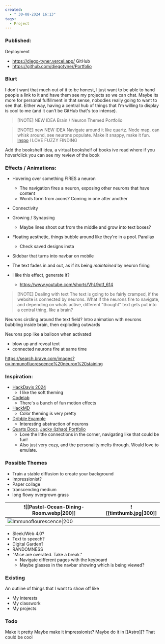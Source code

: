 ```yaml
---
created:
  - " 30-08-2024 16:13"
tags:
  - Project
---
```


### Published:
Deployment 
- https://diego-tyner.vercel.app/
GitHub
- https://github.com/diegotyner/Portfolio



### Blurt
I don't want that much out of it to be honest, I just want to be able to hand people a link to it and have them see my projects so we can chat. Maybe its more for personal fulfillment in that sense, nobodies really going to want to see that.  Either way, having a central hub of things that I'm willing to display is cool to me (and it can't be GitHub that's too intense).



> [!NOTE] NEW IDEA
> Brain / Neuron Themed Portfolio


> [!NOTE] new NEW IDEA
> Navigate around it like quartz. Node map, can whisk around, see neurons populate. Make it snappy, make it fun.
> [Inspo](https://quartz.jzhao.xyz/)
> I LOVE FUZZY FINDING


Add the bookshelf idea, a virtual bookshelf of books ive read where if you hover/click you can see my review of the book

### Effects / Animations:
- Hovering over something FIRES a neuron
	- The navigation fires a neuron, exposing other neurons that have content
	- Words form from axons? Coming in one after another
- Connectivity
- Growing / Synapsing
	- Maybe lines shoot out from the middle and grow into text boxes?
- Floating aesthetic, things bubble around like they're in a pool. Parallax 
	- Check saved designs insta 

- Sidebar that turns into navbar on mobile

- The text fades in and out, as if its being *maintained* by neuron firing

- I like this effect, generate it?
	- https://www.youtube.com/shorts/VhL9otf_614

> [!NOTE] Dealing with text
> The text is going to be fairly cramped, if the website is connected by neurons. 
> 	What if the neurons fire to navigate, and depending on whats active, different "thought" text gets put into a central thing, like a brain?

Neurons circling around the text field?
Intro animation with neurons bubbling inside brain, then exploding outwards

Neurons pop like a balloon when activated
- blow up and reveal text
- connected neurons fire at same time

https://search.brave.com/images?q=immunofluorescence%20neuron%20staining

### Inspiration:
- [HackDavis 2024](https://hackdavis.io)
	- I like the soft theming
- [Codelab](https://www.codelabdavis.com/)
	- There's a bunch of fun motion effects
- [HackMD](https://hackmd.io/?utm_source=view-page&utm_medium=logo-nav)
	- Color theming is very pretty
- [Dribble Example](https://dribbble.com/shots/23603435-Tech-Logo-From-Portfolio)
	- Interesting abstraction of neurons
- [Quarts Docs](https://quartz.jzhao.xyz/), [Jacky (jzhao) Portfolio](https://jzhao.xyz/)
	- Love the little connections in the corner, navigating like that could be fun!
	- Also just very cozy, and the personality melts through. Would love to emulate.

### Possible Themes
- Train a stable diffusion to create your background
- Impressionist?
- Paper collage
- transcending medium 
- long flowy overgrown grass

| ![[Pastel-Ocean-Dining-Room.webp\|200]]                                                                                                                                                                                                                     | ![[timthumb.jpg\|300]] |
| ----------------------------------------------------------------------------------------------------------------------------------------------------------------------------------------------------------------------------------------------------------- | ---------------------- |
| ![Immunoflourescence\|200](https://imgs.search.brave.com/PFhMutDp1K2_q5F-Y2ATutDlthdZK_P_VOsoXI6kCw4/rs:fit:860:0:0:0/g:ce/aHR0cHM6Ly93d3cu/Zmx1aWdlbnQuY29t/L3dwLWNvbnRlbnQv/dXBsb2Fkcy8yMDIz/LzEwL2ltbXVub2Zs/dW9yZXNjZW5jZS1v/Zi1uZXVyb24tY2Vs/bHMucG5n) |                        |


- Sleek/Web 4.0?
- Text to speech?
- Digital Garden?
- RANDOMNESS
- "Mice are overated. Take a break."
	- Navigate different pages with the keyboard 
	- Maybe glasses in the navbar showing which is being viewed?


### Existing
An outline of things that I want to show off like
- My interests
- My classwork
- My projects



### Todo
Make it pretty
Maybe make it impressionist?
Maybe do it in [[Astro]]? That could be cool
